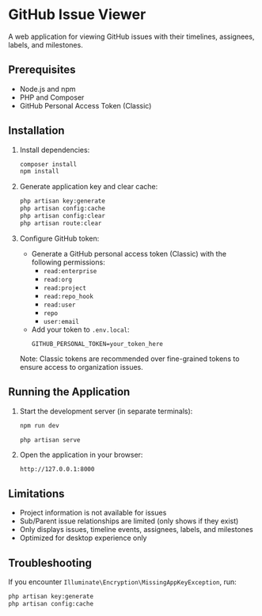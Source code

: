 # GitHub Issue Viewer

A web application for viewing GitHub issues with their timelines, assignees, labels, and milestones.

## Prerequisites

- Node.js and npm
- PHP and Composer
- GitHub Personal Access Token (Classic)

## Installation

1. Install dependencies:

    ```bash
    composer install
    npm install
    ```

2. Generate application key and clear cache:

    ```bash
    php artisan key:generate
    php artisan config:cache
    php artisan config:clear
    php artisan route:clear
    ```

3. Configure GitHub token:

    - Generate a GitHub personal access token (Classic) with the following permissions:
        - `read:enterprise`
        - `read:org`
        - `read:project`
        - `read:repo_hook`
        - `read:user`
        - `repo`
        - `user:email`
    - Add your token to `.env.local`:
        ```
        GITHUB_PERSONAL_TOKEN=your_token_here
        ```

    Note: Classic tokens are recommended over fine-grained tokens to ensure access to organization issues.

## Running the Application

1. Start the development server (in separate terminals):

    ```bash
    npm run dev
    ```

    ```bash
    php artisan serve
    ```

2. Open the application in your browser:
    ```
    http://127.0.0.1:8000
    ```

## Limitations

- Project information is not available for issues
- Sub/Parent issue relationships are limited (only shows if they exist)
- Only displays issues, timeline events, assignees, labels, and milestones
- Optimized for desktop experience only

## Troubleshooting

If you encounter `Illuminate\Encryption\MissingAppKeyException`, run:

```bash
php artisan key:generate
php artisan config:cache
```
